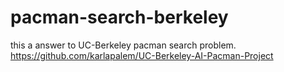 # pacman-search-berkeley
this a answer to UC-Berkeley pacman search problem. https://github.com/karlapalem/UC-Berkeley-AI-Pacman-Project
